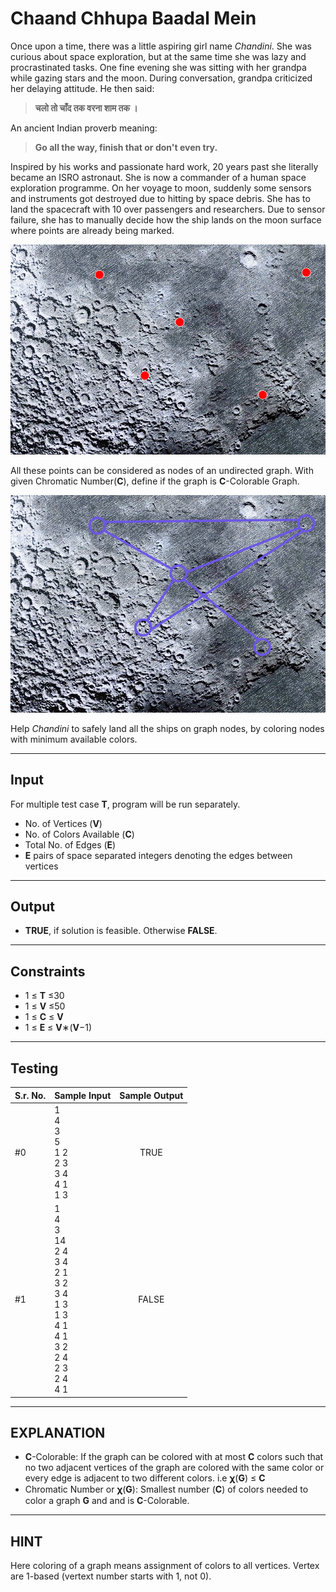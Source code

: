 # Chaand Chhupa Baadal Mein

Once upon a time, there was a little aspiring girl name *Chandini*. She was curious about space exploration, but at the same time she was lazy and procrastinated tasks. One fine evening she was sitting with her grandpa while gazing stars and the moon. During conversation, grandpa criticized her delaying attitude. He then said:
> **चलो तो चाँद तक वरना शाम तक ।**

An ancient Indian proverb meaning: 
> **Go all the way, finish that or don't even try.**

Inspired by his works and passionate hard work, 20 years past she literally became an ISRO astronaut. She is now a commander of a human space exploration programme. On her voyage to moon, suddenly some sensors and instruments got destroyed due to hitting by space debris. She has to land the spacecraft with 10 over passengers and researchers.
Due to sensor failure, she has to manually decide how the ship lands on the moon surface where points are already being marked.  

![Marked Points Image](./img1.PNG "Marked Points Image")  

All these points can be considered as nodes of an undirected graph. With given Chromatic Number(**C**), define if the graph is **C**-Colorable Graph.  

![Approx Graph Representation Image](./img2.PNG "Approx Graph Representation Image")  

Help *Chandini* to safely land all the ships on graph nodes, by coloring nodes with minimum available colors.
___
## Input
For multiple test case **T**, program will be run separately.
- No. of Vertices (**V**)
- No. of Colors Available (**C**)
- Total No. of Edges (**E**)
- **E** pairs of space separated integers denoting the edges between vertices 
___
## Output
- **TRUE**, if solution is feasible. Otherwise **FALSE**.
___
## Constraints
- 1 ≤ **T** ≤30
- 1 ≤ **V** ≤50
- 1 ≤ **C** ≤ **V**
- 1 ≤ **E** ≤ **V**∗(**V**−1)
___
## Testing
|S.r. No.|Sample Input|Sample Output|
|:-|:-|:-:|
|#0|1<br>4<br>3<br>5<br>1 2<br>2 3<br>3 4<br>4 1<br>1 3| TRUE |
|#1|1<br>4<br>3<br>14<br>2 4<br>3 4<br>2 1<br>3 2<br>3 4<br>1 3<br>1 3<br>4 1<br>4 1<br>3 2<br>2 4<br>2 3<br>2 4<br>4 1|FALSE|
___
## EXPLANATION
- **C**-Colorable: If the graph can be colored with at most **C** colors such that no two adjacent vertices of the graph are colored with the same color or every edge is adjacent to two different colors. i.e 𝛘(**G**) ≤ **C**
- Chromatic Number or 𝛘(**G**): Smallest number (**C**) of colors needed to color a graph **G** and and is **C**-Colorable.
___
## HINT
Here coloring of a graph means assignment of colors to all vertices. Vertex are 1-based (vertext number starts with 1, not 0).

 


